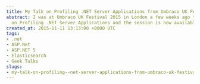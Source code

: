 ```yaml
---
title: My Talk on Profiling .NET Server Applications from Umbraco UK Festival 2015
abstract: I was at Umbraco UK Festival 2015 in London a few weeks ago to give a talk
  on Profiling .NET Server Applications and the session is now available to watch.
created_at: 2015-11-11 13:13:00 +0000 UTC
tags:
- .net
- ASP.Net
- ASP.NET 5
- Elasticsearch
- Geek Talks
slugs:
- my-talk-on-profiling--net-server-applications-from-umbraco-uk-festival-2015
---
```


